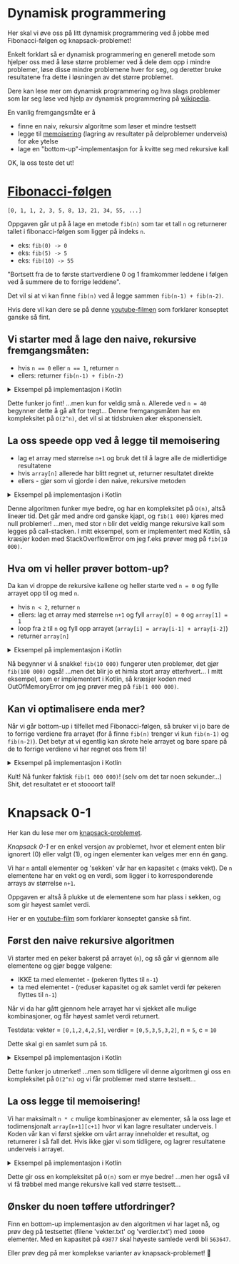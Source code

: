 # Dynamisk programmering

Her skal vi øve oss på litt dynamisk programmering ved å jobbe med Fibonacci-følgen og knapsack-problemet!

Enkelt forklart så er dynamisk programmering en generell metode som hjelper oss med å løse større problemer ved å dele dem opp i mindre problemer,
løse disse mindre problemene hver for seg, og deretter bruke resultatene fra dette i løsningen av det større problemet.

Dere kan lese mer om dynamisk programmering og hva slags problemer som lar seg løse ved hjelp av dynamisk programmering på [wikipedia](https://en.wikipedia.org/wiki/Dynamic_programming).

En vanlig fremgangsmåte er å
- finne en naiv, rekursiv algoritme som løser et mindre testsett
- legge til [memoisering](https://en.wikipedia.org/wiki/Memoization) (lagring av resultater på delproblemer underveis) for øke ytelse
- lage en "bottom-up"-implementasjon for å kvitte seg med rekursive kall

OK, la oss teste det ut!

# [Fibonacci-følgen](https://no.wikipedia.org/wiki/Fibonaccitall)
`[0, 1, 1, 2, 3, 5, 8, 13, 21, 34, 55, ...]`

Oppgaven går ut på å lage en metode `fib(n)` som tar et tall `n` og returnerer tallet i fibonacci-følgen som ligger på indeks `n`.

- eks: `fib(0) -> 0`
- eks: `fib(5) -> 5`
- eks: `fib(10) -> 55`

"Bortsett fra de to første startverdiene 0 og 1 framkommer leddene i følgen ved å summere de to forrige leddene".

Det vil si at vi kan finne `fib(n)` ved å legge sammen `fib(n-1) + fib(n-2)`.

Hvis dere vil kan dere se på denne [youtube-filmen](https://www.youtube.com/watch?v=vYquumk4nWw) som forklarer konseptet ganske så fint.

## Vi starter med å lage den naive, rekursive fremgangsmåten:
- hvis `n == 0` eller `n == 1`, returner `n`
- ellers: returner `fib(n-1) + fib(n-2)`

<details>
  <summary>Eksempel på implementasjon i Kotlin</summary>
    
  ```kotlin
fun fib(n: Int): BigInteger {
    if (n < 2) {
        return n.toBigInteger()
    }
    return fib(n - 1) + fib(n - 2)
}
  ```
  
</details>

Dette funker jo fint!
...men kun for veldig små `n`. Allerede ved `n = 40` begynner dette å gå alt for tregt...
Denne fremgangsmåten har en kompleksitet på `O(2^n)`, det vil si at tidsbruken øker eksponensielt.

## La oss speede opp ved å legge til memoisering

- lag et array med størrelse `n+1` og bruk det til å lagre alle de midlertidige resultatene
- hvis `array[n]` allerede har blitt regnet ut, returner resultatet direkte
- ellers - gjør som vi gjorde i den naive, rekursive metoden

<details>
  <summary>Eksempel på implementasjon i Kotlin</summary>
    
  ```kotlin
val array: Array<BigInteger?> = arrayOfNulls(n + 1)
fun fib(n: Int): BigInteger {
    if (array[n] != null) {
        return array[n]!!
    }
    if (n < 2) {
        return n.toBigInteger()
    }
    array[n] = fib(n - 1) + fib(n - 2)
    return array[n]
}
  ```
  
</details>

Denne algoritmen funker mye bedre, og har en kompleksitet på `O(n)`, altså lineær tid.
Det går med andre ord ganske kjapt, og `fib(1 000)` kjøres med null problemer! ...men, med stor `n` blir det veldig mange rekursive kall som legges på call-stacken.
I mitt eksempel, som er implementert med Kotlin, så kræsjer koden med StackOverflowError om jeg f.eks prøver meg på `fib(10 000)`.

## Hva om vi heller prøver bottom-up?
Da kan vi droppe de rekursive kallene og heller starte ved `n = 0` og fylle arrayet opp til og med `n`.

- hvis `n < 2`, returner `n`
- ellers: lag et array med størrelse `n+1` og fyll `array[0] = 0` og `array[1] = 1`
- loop fra `2` til `n` og fyll opp arrayet (`array[i] = array[i-1] + array[i-2]`)
- returner `array[n]`

<details>
  <summary>Eksempel på implementasjon i Kotlin</summary>
    
  ```kotlin
fun fib(n: Int): BigInteger {
    if (n < 2) {
        return n.toBigInteger()
    }
    val array = arrayOfNulls<BigInteger>(n + 1)
    array[0] = BigInteger.ZERO
    array[1] = BigInteger.ONE
    for (i in 2..n) {
        array[i] = array[i - 1]!! + array[i - 2]!!
    }
    return array[n]!!
}
  ```
  
</details>

Nå begynner vi å snakke! `fib(10 000)` fungerer uten problemer, det gjør `fib(100 000)` også!
...men det blir jo et himla stort array etterhvert... I mitt eksempel, som er implementert i Kotlin, så kræsjer koden med OutOfMemoryError om jeg prøver meg på `fib(1 000 000)`.

## Kan vi optimalisere enda mer?

Når vi går bottom-up i tilfellet med Fibonacci-følgen, så bruker vi jo bare de to forrige verdiene fra arrayet (for å finne `fib(n)` trenger vi kun `fib(n-1)` og `fib(n-2)`).
Det betyr at vi egentlig kan skrote hele arrayet og bare spare på de to forrige verdiene vi har regnet oss frem til!

<details>
  <summary>Eksempel på implementasjon i Kotlin</summary>
    
  ```kotlin
fun fib(n: Int): BigInteger {
    if (n < 2) {
        return n.toBigInteger()
    }
    var iMinusOne = BigInteger.ONE
    var iMinusTwo = BigInteger.ZERO
    var iCurrent = BigInteger.ZERO
    for (i in 2..n) {
        iCurrent = iMinusOne + iMinusTwo
        iMinusTwo = iMinusOne
        iMinusOne = iCurrent
    }
    return iCurrent
}
  ```
  
</details>

Kult!
Nå funker faktisk `fib(1 000 000)`! (selv om det tar noen sekunder...)
Shit, det resultatet er et stoooort tall!

# Knapsack 0-1 

Her kan du lese mer om [knapsack-problemet](https://en.wikipedia.org/wiki/Knapsack_problem).

*Knapsack 0-1* er en enkel versjon av problemet, hvor et element enten blir ignorert (0) eller valgt (1), og ingen elementer kan velges mer enn én gang.

Vi har `n` antall elementer og 'sekken' vår har en kapasitet `c` (maks vekt).
De `n` elementene har en vekt og en verdi, som ligger i to korresponderende arrays av størrelse `n+1`.

Oppgaven er altså å plukke ut de elementene som har plass i sekken, og som gir høyest samlet verdi.

Her er en [youtube-film](https://www.youtube.com/watch?v=xOlhR_2QCXY&t) som forklarer konseptet ganske så fint.

## Først den naive rekursive algoritmen
Vi starter med en peker bakerst på arrayet (`n`), og så går vi gjennom alle elementene og gjør begge valgene:
- IKKE ta med elementet - (pekeren flyttes til `n-1`)
- ta med elementet - (reduser kapasitet og øk samlet verdi før pekeren flyttes til `n-1`)

Når vi da har gått gjennom hele arrayet har vi sjekket alle mulige kombinasjoner, og får høyest samlet verdi returnert.

Testdata:
vekter = `[0,1,2,4,2,5]`,
verdier = `[0,5,3,5,3,2]`,
n = `5`,
c = `10`

Dette skal gi en samlet sum på `16`.

<details>
  <summary>Eksempel på implementasjon i Kotlin</summary>
    
  ```kotlin
fun knapsack(n: Int, c: Int): Int {
    if (n == 0 || c == 0) {
        return 0
    }
    if (vekter[n] > c) {
        return knapsack(n - 1, c)
    }
    val temp1 = knapsack(n - 1, c)
    val temp2 = verdier[n] + knapsack(n - 1, c - vekter[n])
    return max(temp1, temp2)
}
  ```
  
</details>

Dette funker jo utmerket! ...men som tidligere vil denne algoritmen gi oss en kompleksitet på `O(2^n)` og vi får problemer med større testsett...

## La oss legge til memoisering!

Vi har maksimalt `n * c` mulige kombinasjoner av elementer,
så la oss lage et todimensjonalt `array[n+1][c+1]` hvor vi kan lagre resultater underveis.
I Koden vår kan vi først sjekke om vårt array inneholder et resultat, og returnerer i så fall det.
Hvis ikke gjør vi som tidligere, og lagrer resultatene underveis i arrayet.

<details>
  <summary>Eksempel på implementasjon i Kotlin</summary>
    
  ```kotlin
val matrix: Array<IntArray> = Array(n + 1) { IntArray(n + 1) }
fun knapsack(n: Int, c: Int): Int {
    if (matrix[n][c] != 0) {
        return matrix[n][c]
    }
    if (n == 0 || c == 0) {
        return 0
    }
    if (vekter[n] > c) {
        return knapsack(n - 1, c)
    }
    val temp1 = knapsack(n - 1, c)
    val temp2 = verdier[n] + knapsack(n - 1, c - vekter[n])

    matrix[n][c] = max(temp1, temp2)
    return matrix[n][c]
}
  ```
  
</details>

Dette gir oss en kompleksitet på `O(n)` som er mye bedre!
...men her også vil vi få trøbbel med mange rekursive kall ved større testsett...

## Ønsker du noen tøffere utfordringer?
Finn en bottom-up implementasjon av den algoritmen vi har laget nå, og prøv deg på testsettet (filene 'vekter.txt' og 'verdier.txt') med `10000` elementer.
Med en kapasitet på `49877` skal høyeste samlede verdi bli `563647`.

Eller prøv deg på mer komplekse varianter av knapsack-problemet! 💪
